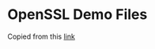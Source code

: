 # OpenSSL Demo Files

Copied from this [link](https://www.cs.columbia.edu/~smb/classes/f20/h_final_project.html)

